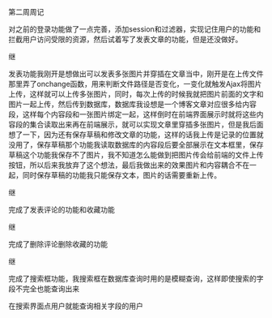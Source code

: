 第二周周记

对之前的登录功能做了一点完善，添加session和过滤器，实现记住用户的功能和拦截用户访问受限的资源，然后试着写了发表文章的功能，但是还没做好。

继 

发表功能我刚开是想做出可以发表多张图片并穿插在文章当中，刚开是在上传文件那里弄了onchange函数，用来判断文件路径是否变化，一变化就触发Ajax将图片上传，这样就可以上传多张图片，同时，每次上传的时候我就把图片前面的文字和图片一起上传，然后传到数据库，数据库我设想是一个博客文章对应很多给内容段，这样每个内容段和一张图片绑定一起，这样倒时在前端界面展示时就将这些内容段的集合读取出来再在前端展示，就可以实现文章里穿插多张图片，但是我后面想了一下，因为还有保存草稿和修改文章的功能，这样的话我上传是记录的位置就没用了，保存草稿那个功能我读取数据库的内容段后要全部展示在文本框里，保存草稿这个功能我保存不了图片，我不知道怎么能做到把图片传会给前端的文件上传按钮，所以后来我放弃了这个想法，最后我做出来的效果图片和内容耦合不在一起，同时保存草稿的功能我只能保存文本，图片的话需要重新上传。

继

完成了发表评论的功能和收藏功能

继

完成了删除评论删除收藏的功能

继

完成了搜索框功能，我搜索框在数据库查询时用的是模糊查询，这样即使搜索的字段不完全也能查询出来

在搜索界面点用户就能查询相关字段的用户

